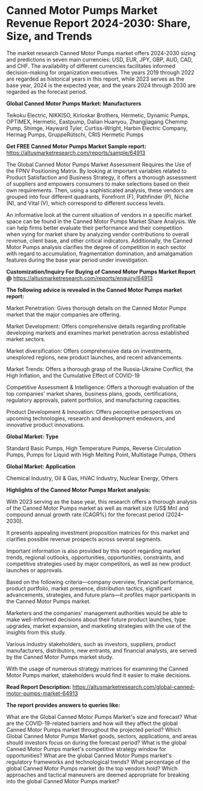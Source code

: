 <h1>Canned Motor Pumps Market Revenue Report 2024-2030: Share, Size, and Trends</h1>

The market research Canned Motor Pumps market offers 2024-2030 sizing and predictions in seven main currencies: USD, EUR, JPY, GBP, AUD, CAD, and CHF. The availability of different currencies facilitates informed decision-making for organization executives. The years 2019 through 2022 are regarded as historical years in this report, while 2023 serves as the base year, 2024 is the expected year, and the years 2024 through 2030 are regarded as the forecast period.

<b>Global Canned Motor Pumps Market: Manufacturers</b>

Teikoku Electric, NIKKISO, Kirloskar Brothers, Hermetic, Dynamic Pumps, OPTIMEX, Hermetic, Eastpump, Dalian Huanyou, Zhangjiagang Chemmp Pump, Shimge, Hayward Tyler, Curtiss-Wright, Harbin Electric Company, Hermag Pumps, GruppeRütschi, CRIS Hermetic Pumps

<b>Get FREE Canned Motor Pumps Market Sample report:</b> <a href="https://altusmarketresearch.com/reports/sample/64913">https://altusmarketresearch.com/reports/sample/64913</a>

The Global Canned Motor Pumps Market Assessment Requires the Use of the FPNV Positioning Matrix. By looking at important variables related to Product Satisfaction and Business Strategy, it offers a thorough assessment of suppliers and empowers consumers to make selections based on their own requirements. Then, using a sophisticated analysis, these vendors are grouped into four different quadrants, Forefront (F), Pathfinder (P), Niche (N), and Vital (V), which correspond to different success levels.

An informative look at the current situation of vendors in a specific market space can be found in the Canned Motor Pumps Market Share Analysis. We can help firms better evaluate their performance and their competition when vying for market share by analyzing vendor contributions to overall revenue, client base, and other critical indicators. Additionally, the Canned Motor Pumps analysis clarifies the degree of competition in each sector with regard to accumulation, fragmentation domination, and amalgamation features during the base year period under investigation.

<b>Customization/Inquiry For Buying of Canned Motor Pumps Market Report @</b> <a href="https://altusmarketresearch.com/reports/enquiry/64913">https://altusmarketresearch.com/reports/enquiry/64913</a>

<b>The following advice is revealed in the Canned Motor Pumps market report:</b>

Market Penetration: Gives thorough details on the Canned Motor Pumps market that the major companies are offering.

Market Development: Offers comprehensive details regarding profitable developing markets and examines market penetration across established market sectors.

Market diversification: Offers comprehensive data on investments, unexplored regions, new product launches, and recent advancements.

Market Trends: Offers a thorough grasp of the Russia-Ukraine Conflict, the High Inflation, and the Cumulative Effect of COVID-19

Competitive Assessment &amp; Intelligence: Offers a thorough evaluation of the top companies' market shares, business plans, goods, certifications, regulatory approvals, patent portfolios, and manufacturing capacities.

Product Development &amp; Innovation: Offers perceptive perspectives on upcoming technologies, research and development endeavors, and innovative product innovations.

<b>Global Market: Type</b>

Standard Basic Pumps, High Temperature Pumps, Reverse Circulation Pumps, Pumps for Liquid with High Melting Point, Multistage Pumps, Others

<b>Global Market: Application</b>

Chemical Industry, Oil &amp; Gas, HVAC Industry, Nuclear Energy, Others

<b>Highlights of the Canned Motor Pumps Market analysis:</b>

With 2023 serving as the base year, this research offers a thorough analysis of the Canned Motor Pumps market as well as market size (US$ Mn) and compound annual growth rate (CAGR%) for the forecast period (2024–2030).

It presents appealing investment proposition matrices for this market and clarifies possible revenue prospects across several segments.

Important information is also provided by this report regarding market trends, regional outlooks, opportunities, opportunities, constraints, and competitive strategies used by major competitors, as well as new product launches or approvals.

Based on the following criteria—company overview, financial performance, product portfolio, market presence, distribution tactics, significant advancements, strategies, and future plans—it profiles major participants in the Canned Motor Pumps market.

Marketers and the companies' management authorities would be able to make well-informed decisions about their future product launches, type upgrades, market expansion, and marketing strategies with the use of the insights from this study.

Various industry stakeholders, such as investors, suppliers, product manufacturers, distributors, new entrants, and financial analysts, are served by the Canned Motor Pumps market study.

With the usage of numerous strategy matrices for examining the Canned Motor Pumps market, stakeholders would find it easier to make decisions.

<b>Read Report Description:</b> <a href="https://altusmarketresearch.com/global-canned-motor-pumps-market-64913">https://altusmarketresearch.com/global-canned-motor-pumps-market-64913</a>

<b>The report provides answers to queries like:</b>

What are the Global Canned Motor Pumps Market's size and forecast?
What are the COVID-19-related barriers and how will they affect the global Canned Motor Pumps market throughout the projected period?
Which Global Canned Motor Pumps Market goods, sectors, applications, and areas should investors focus on during the forecast period?
What is the global Canned Motor Pumps market's competitive strategy window for opportunities?
What are the global Canned Motor Pumps market's regulatory frameworks and technological trends?
What percentage of the global Canned Motor Pumps market do the top vendors hold?
Which approaches and tactical maneuvers are deemed appropriate for breaking into the global Canned Motor Pumps market?
